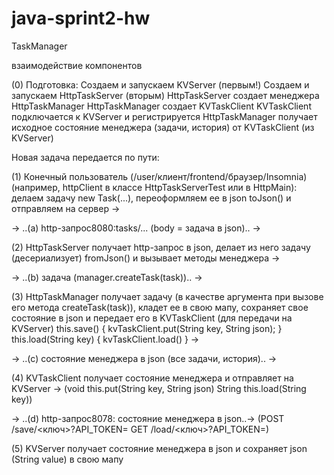 # java-sprint2-hw
TaskManager

взаимодействие компонентов

(0) Подготовка:
Создаем и запускаем KVServer (первым!)
Создаем и запускаем HttpTaskServer (вторым)
HttpTaskServer создает менеджера HttpTaskManager
HttpTaskManager создает KVTaskClient
KVTaskClient подключается к KVServer и регистрируется
HttpTaskManager получает исходное состояние менеджера (задачи, история) от KVTaskClient (из KVServer)

Новая задача передается по пути:

(1) Конечный пользователь (/user/клиент/frontend/браузер/Insomnia)
(например, httpClient в классе HttpTaskServerTest или в HttpMain):
делаем задачу new Task(...), переоформляем ее в json toJson() и отправляем на сервер ->

-> ..(a) http-запрос8080:tasks/... (body = задача в json).. ->

(2) HttpTaskServer получает http-запрос в json,
делает из него задачу (десериализует) fromJson()
и вызывает методы менеджера ->

-> ..(b) задача (manager.createTask(task)).. ->

(3) HttpTaskManager получает задачу (в качестве аргумента при вызове его метода createTask(task)),
кладет ее в свою мапу,
сохраняет свое состояние в json
и передает его в KVTaskClient (для передачи на KVServer)
    this.save() { kvTaskClient.put(String key, String json); } 
    this.load(String key) { kvTaskClient.load() } ->

-> ..(c) состояние менеджера в json (все задачи, история).. ->

(4) KVTaskClient получает состояние менеджера и отправляет на KVServer ->
(void this.put(String key, String json)    String this.load(String key))

-> ..(d) http-запрос8078: состояние менеджера в json..->
(POST /save/<ключ>?API_TOKEN=    GET /load/<ключ>?API_TOKEN=)

(5) KVServer получает состояние менеджера в json и сохраняет json (String value) в свою мапу
